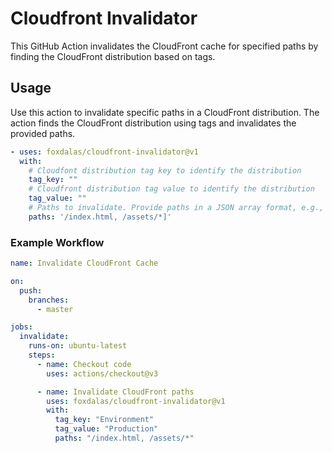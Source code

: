 # Cloudfront Invalidator

This GitHub Action invalidates the CloudFront cache for specified paths by finding the CloudFront distribution based on tags.

## Usage

Use this action to invalidate specific paths in a CloudFront distribution. The action finds the CloudFront distribution using tags and invalidates the provided paths.

```yaml
- uses: foxdalas/cloudfront-invalidator@v1
  with:
    # Cloudfont distribution tag key to identify the distribution
    tag_key: ""
    # Cloudfront distribution tag value to identify the distribution
    tag_value: ""
    # Paths to invalidate. Provide paths in a JSON array format, e.g., '["/path1", "/path2"]'. Paths must start with a '/'
    paths: '/index.html, /assets/*]'
```

### Example Workflow

```yaml
name: Invalidate CloudFront Cache

on:
  push:
    branches:
      - master

jobs:
  invalidate:
    runs-on: ubuntu-latest
    steps:
      - name: Checkout code
        uses: actions/checkout@v3

      - name: Invalidate CloudFront paths
        uses: foxdalas/cloudfront-invalidator@v1
        with:
          tag_key: "Environment"
          tag_value: "Production"
          paths: "/index.html, /assets/*"
```

